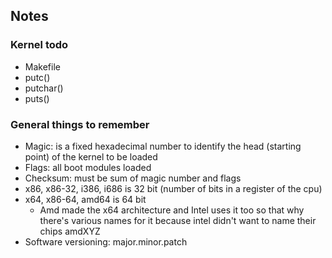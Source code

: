 ## Notes

### Kernel todo
- Makefile
- putc()
- putchar()
- puts()

### General things to remember
- Magic: is a fixed hexadecimal number to identify the head (starting point) of the kernel to be
  loaded
- Flags: all boot modules loaded
- Checksum: must be sum of magic number and flags
- x86, x86-32, i386, i686 is 32 bit (number of bits in a register of the cpu)
- x64, x86-64, amd64 is 64 bit
    - Amd made the x64 architecture and Intel uses it too so that why there's various names for it
      because intel didn't want to name their chips amdXYZ
- Software versioning: major.minor.patch
